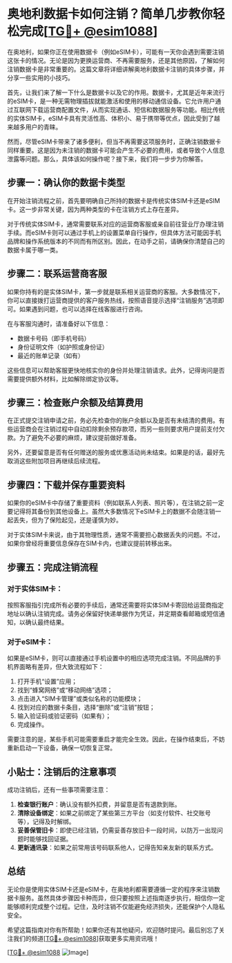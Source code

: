 # 奥地利数据卡如何注销？简单几步教你轻松完成[[TG💪+ @esim1088](https://t.me/s/esim1088)]

在奥地利，如果你正在使用数据卡（例如eSIM卡），可能有一天你会遇到需要注销这张卡的情况。无论是因为更换运营商、不再需要服务，还是其他原因，了解如何注销数据卡是非常重要的。这篇文章将详细讲解奥地利数据卡注销的具体步骤，并分享一些实用的小技巧。

首先，让我们来了解一下什么是数据卡以及它的作用。数据卡，尤其是近年来流行的eSIM卡，是一种无需物理插拔就能激活和使用的移动通信设备。它允许用户通过互联网下载运营商配置文件，从而实现通话、短信和数据服务等功能。相比传统的实体SIM卡，eSIM卡具有灵活性高、体积小、易于携带等优点，因此受到了越来越多用户的青睐。

然而，尽管eSIM卡带来了诸多便利，但当不再需要这项服务时，正确注销数据卡同样重要。这是因为未注销的数据卡可能会产生不必要的费用，或者导致个人信息泄露等问题。那么，具体该如何操作呢？接下来，我们将一步步为你解答。

## 步骤一：确认你的数据卡类型

在开始注销流程之前，首先要明确自己所持的数据卡是传统实体SIM卡还是eSIM卡。这一步非常关键，因为两种类型的卡在注销方式上存在差异。

对于传统实体SIM卡，通常需要联系对应的运营商客服或亲自前往营业厅办理注销手续。而eSIM卡则可以通过手机上的设置菜单自行操作，但具体方法可能因手机品牌和操作系统版本的不同而有所区别。因此，在动手之前，请确保你清楚自己的数据卡属于哪一类。

## 步骤二：联系运营商客服

如果你持有的是实体SIM卡，第一步就是联系相关运营商的客服。大多数情况下，你可以直接拨打运营商提供的客户服务热线，按照语音提示选择“注销服务”选项即可。如果遇到问题，也可以选择在线客服进行咨询。

在与客服沟通时，请准备好以下信息：

- 数据卡号码（即手机号码）
- 身份证明文件（如护照或身份证）
- 最近的账单记录（如有）

这些信息可以帮助客服更快地核实你的身份并处理注销请求。此外，记得询问是否需要提供额外材料，比如解除绑定协议等。

## 步骤三：检查账户余额及结算费用

在正式提交注销申请之前，务必先检查你的账户余额以及是否有未结清的费用。有些运营商会在注销过程中自动扣除剩余预存款项，而另一些则要求用户提前支付欠款。为了避免不必要的麻烦，建议提前做好准备。

另外，还要留意是否有任何赠送的服务或优惠活动尚未结束。如果是的话，最好先取消这些附加项目再继续后续流程。

## 步骤四：下载并保存重要资料

如果你的eSIM卡中存储了重要资料（例如联系人列表、照片等），在注销之前一定要记得将其备份到其他设备上。虽然大多数情况下eSIM卡上的数据不会随注销一起丢失，但为了保险起见，还是谨慎为妙。

对于实体SIM卡来说，由于其物理性质，通常不需要担心数据丢失的问题。不过，如果你曾经将重要信息保存在SIM卡内，也建议提前转移出来。

## 步骤五：完成注销流程

### 对于实体SIM卡：
按照客服指引完成所有必要的手续后，通常还需要将实体SIM卡寄回给运营商指定地址以确认注销完成。请务必保留好快递单据作为凭证，并定期查看邮箱或短信通知，以确认最终结果。

### 对于eSIM卡：
如果是eSIM卡，则可以直接通过手机设置中的相应选项完成注销。不同品牌的手机界面略有差异，但大致流程如下：

1. 打开手机“设置”应用；
2. 找到“蜂窝网络”或“移动网络”选项；
3. 点击进入“SIM卡管理”或类似名称的功能模块；
4. 找到对应的数据卡条目，选择“删除”或“注销”按钮；
5. 输入验证码或验证密码（如果有）；
6. 完成操作。

需要注意的是，某些手机可能需要重启才能完全生效。因此，在操作结束后，不妨重新启动一下设备，确保一切恢复正常。

## 小贴士：注销后的注意事项

成功注销后，还有一些事项需要注意：

1. **检查银行账户**：确认没有额外扣费，并留意是否有退款到账。
2. **清除设备绑定**：如果之前绑定了某些第三方平台（如支付软件、社交账号等），记得及时解绑。
3. **妥善保管旧卡**：即使已经注销，仍需妥善存放旧卡一段时间，以防万一出现问题时能够找回证据。
4. **更新通讯录**：如果之前常用该号码联系他人，记得告知亲友新的联系方式。

## 总结

无论你是使用实体SIM卡还是eSIM卡，在奥地利都需要遵循一定的程序来注销数据卡服务。虽然具体步骤因卡种而异，但只要按照上述指南逐步执行，相信你一定能够顺利完成整个过程。记住，及时注销不仅能避免经济损失，还能保护个人隐私安全。

希望这篇指南对你有所帮助！如果你还有其他疑问，欢迎随时提问。最后别忘了关注我们的频道[[TG💪+ @esim1088](https://t.me/s/esim1088)]获取更多实用资讯哦！

[[TG💪+ @esim1088](https://t.me/s/esim1088) ![Image](https://i.postimg.cc/4NQfJmqS/Snipaste-2025-05-13-00-14-12.png)]